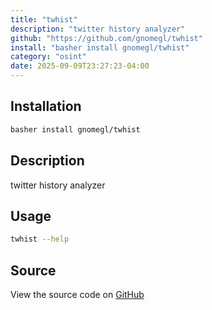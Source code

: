 ```yaml
---
title: "twhist"
description: "twitter history analyzer"
github: "https://github.com/gnomegl/twhist"
install: "basher install gnomegl/twhist"
category: "osint"
date: 2025-09-09T23:27:23-04:00
---
```


## Installation

```bash
basher install gnomegl/twhist
```

## Description

twitter history analyzer

## Usage

```bash
twhist --help
```

## Source

View the source code on [GitHub](https://github.com/gnomegl/twhist)
